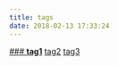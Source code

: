 ```yaml
---
title: tags
date: 2018-02-13 17:33:24
---
```


[### **tag1**](https://blog.zzbd.org/tags/flash/) [tag2](https://blog.zzbd.org/tags/flash/) [tag3](https://blog.zzbd.org/tags/flash/)
